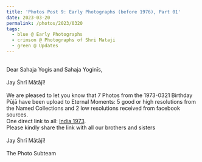 ```yaml
---
title: 'Photos Post 9: Early Photographs (before 1976), Part 01'
date: 2023-03-20
permalink: /photos/2023/0320
tags:
  - blue @ Early Photographs
  - crimson @ Photographs of Shri Mataji
  - green @ Updates
---
```


<p>
<br>
Dear Sahaja Yogis and Sahaja Yoginīs,<br>
<br>
Jay Śhrī Mātājī!<br>
<br>
We are pleased to let you know that 7 Photos from the 1973-0321 Birthday Pūjā have been upload to Eternal Moments: 5 good or high resolutions from the Named Collections and 2 low resolutions received from facebook sources.<br>
One direct link to all: <a href="https://eternalmoments.smugmug.com/Chronology/1973"> India 1973</a>.<br>
Please kindly share the link with all our brothers and sisters<br>

<br>
Jay Śhrī Mātājī!<br>
<br>
The Photo Subteam
</p>